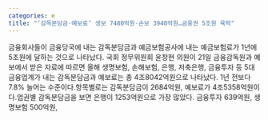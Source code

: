 ```yaml
---
categories: e
title: "‘감독분담금·예보료’ 생보 7480억원·손보 3940억원…금융권 5조원 육박"
---
```

금융회사들이 금융당국에 내는 감독분담금과 예금보험공사에 내는 예금보험료가 1년에 5조원에 달하는 것으로 나타났다. 국회 정무위원회 윤창현 의원이 21일 금융감독원과 예보에서 받은 자료에 따르면 올해 생명보험, 손해보험, 은행, 저축은행, 금융투자 등 5대 금융업계가 내는 감독분담금과 예보료는 총 4조8042억원으로 나타났다. 1년 전보다 7.8% 늘어는 수준이다.항목별로는 감독분담금이 2684억원, 예보료가 4조5358억원이다.업권별 감독분담금을 보면 은행이 1253억원으로 가장 많았다. 금융투자 639억원, 생명보험 500억원,